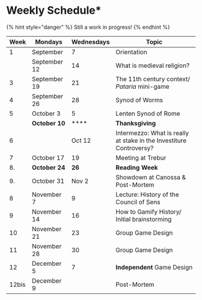 # Weekly Schedule\*

{% hint style="danger" %}
Still a work in progress!
{% endhint %}

| Week  | Mondays        | Wednesdays | Topic                                                               |
| ----- | -------------- | ---------- | ------------------------------------------------------------------- |
| 1     | September      | 7          | Orientation                                                         |
|       | September 12   | 14         | What is medieval religion?                                          |
| 3     | September 19   | 21         | The 11th century context/ _Pataria_ mini-game                       |
| 4     | September 26   | 28         | Synod of Worms                                                      |
| 5     | October 3      | 5          | Lenten Synod of Rome                                                |
|       | **October 10** | ****       | **Thanksgiving**                                                    |
| 6     |                | Oct 12     | Intermezzo: What is really at stake in the Investiture Controversy? |
| 7     | October 17     | 19         | Meeting at Trebur                                                   |
| 8.    | **October 24** | **26**     | **Reading Week**                                                    |
| 9.    | October 31     | Nov 2      | Showdown at Canossa & Post-Mortem                                   |
| 8     | November 7     |  9         | Lecture: History of the Council of Sens                             |
| 9     | November 14    | 16         | How to Gamify History/ Initial brainstorming                        |
| 10    | November 21    | 23         | Group Game Design                                                   |
| 11    | November 28    | 30         | Group Game Design                                                   |
| 12    | December 5     | 7          | **Independent** Game Design                                         |
| 12bis | December 9     |            | Post-Mortem                                                         |

